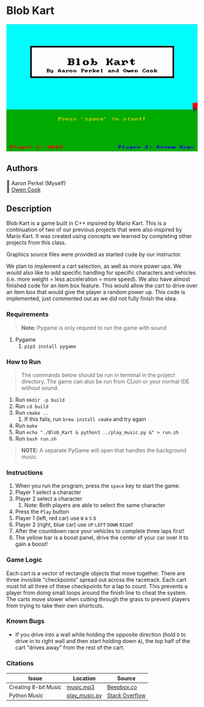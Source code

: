 # Blob Kart

![Blob Kart](img.gif)

## Authors
👤 Aaron Perkel (Myself)  
👤 [Owen Cook](https://github.com/owncook)

## Description
Blob Kart is a game built in C++ inpsired by Mario Kart. This is a continuation of two of our previous projects that were also inspired by Mario Kart. It was created using concepts we learned by completing other projects from this class.

Graphics source files were provided as started code by our instructor.

We plan to implement a cart selection, as well as more power ups. We would also like to add specific handling for specific characters and vehicles (i.e. more weight = less acceleration = more speed). We also have almost finished code for an item box feature. This would allow the cart to drive over an item box that would give the player a random power up. This code is implemented, just commented out as we did not fully finish the idea.

### Requirements
> **Note:** Pygame is only requred to run the game with sound
1. Pygame
   1. `pip3 install pygame`

### How to Run
> The commands below should be run in terminal in the project directory.  The game can also be run from CLion or your normal IDE without sound.
1. Run `mkdir -p build`
2. Run `cd build`
3. Run `cmake ..`
   1. If this fails, run `brew install cmake` and try again
4. Run `make`
5. Run `echo "./Blob_Kart & python3 ../play_music.py &" > run.sh`
6. Run `bash run.sh`
> **NOTE:** A separate PyGame will open that handles the background music.

### Instructions
1. When you run the program, press the `space` key to start the game.
2. Player 1 select a character
3. Player 2 select a character
   1. Note: Both players are able to select the same character
4. Press the `Play` button
5. Player 1 (left, red car) use `W` `A` `S` `D`
6. Player 2 (right, blue car) use `UP` `LEFT` `DOWN` `RIGHT`
7. After the countdown race your vehicles to complete three laps first!
8. The yellow bar is a boost panel, drive the center of your car over it to gain a boost!

### Game Logic
Each cart is a vector of rectangle objects that move together. There are three invisible "checkpoints" spread out across the racetrack. Each cart must hit all three of these checkpoints for a lap to count. This prevents a player from doing small loops around the finish line to cheat the system. The carts move slower when cutting through the grass to prevent players from trying to take their own shortcuts.

### Known Bugs
- If you drive into a wall while holding the opposite direction (hold `D` to drive in to right wall and then start holding down `A`), the top half of the cart "drives away" from the rest of the cart.

### Citations

| Issue                | Location                       | Source                                                                                                           |
|----------------------|--------------------------------|------------------------------------------------------------------------------------------------------------------|
| Creating 8-bit Music | [music.mp3](music.mp3)         | [Beepbox.co](https://www.beepbox.co/2_3/#6n31sbk7l04e07tbm0a7g0fj7i0r0o3210T0w6f1d1c1h0v0T0w4f1d0c1h0v2T0w4f1d1c0h0v1T2w0d0v1b004zhmu10000018id3g000004xd2hg004h8j5kd3000p26zFzU2h1i2A5EAMYN74sX4uibcPcPbPcAmpCpCnCsA5gaMm0F5AVelBVD95CpCpBVCib8OILcMbw8agkwwwg8I1OsHbPeibcPcPbPcAmpCpCnCsA5gaMm0F5AVelBVD95CpCpBVCib8OILcMaVBQ5xi5GOBP7j1j1hl0ECwkjgcJ6yCHvOGEt4Q38DYCG7hl0T_Ma9E54Q2yq1DVChl3GCwhkXUW9Etc-eyG0aoY0Gj3wd0qcpgh3A1E3hjbny2yyoZ8dwd0qem2I50a0lwHM79N74IXAV63p0q0QoMV63p0q0QtO6ESdz6aw64e8Uzymsaoy089C18mqC1mm2A5eTmm2LrXuxFAdcxFAdcBKO2LpPdDcI5gasGII5uTOMlrdpulmm2E5elmm2LrVoaIDbSrOMl0FOGOMi6E0)                             |
| Python Music         | [play_music.py](play_music.py) | [Stack Overflow](https://stackoverflow.com/questions/62295329/python-vlc-wont-play-the-audio)                           |
